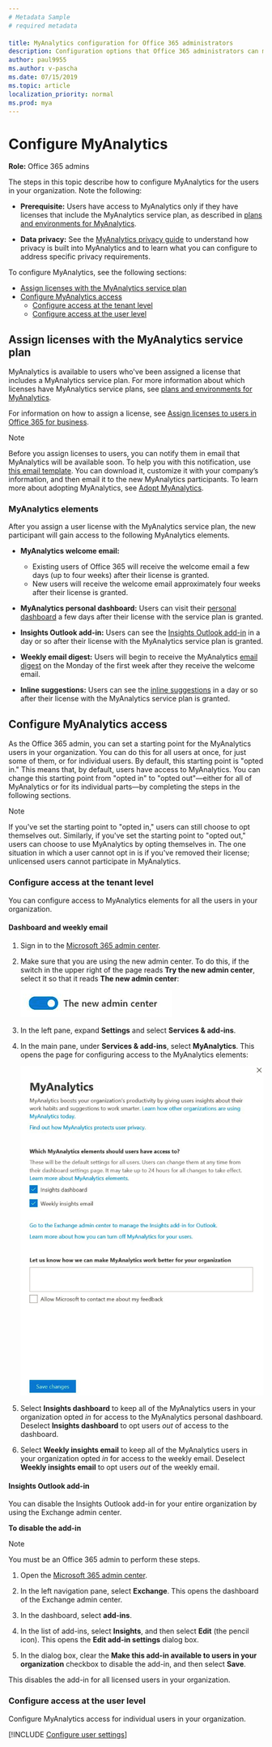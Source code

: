 ```yaml
---
# Metadata Sample
# required metadata

title: MyAnalytics configuration for Office 365 administrators
description: Configuration options that Office 365 administrators can make for MyAnalytics users
author: paul9955
ms.author: v-pascha
ms.date: 07/15/2019
ms.topic: article
localization_priority: normal 
ms.prod: mya
---
```


# Configure MyAnalytics

**Role:** Office 365 admins

The steps in this topic describe how to configure MyAnalytics for the users in your organization. Note the following: 

 * **Prerequisite:** Users have access to MyAnalytics only if they have licenses that include the MyAnalytics service plan, as described in [plans and environments for MyAnalytics](../Overview/plans-environments.md).

 * **Data privacy:** See the [MyAnalytics privacy guide](../Overview/Privacy-Guide.md) to understand how privacy is built into MyAnalytics and to learn what you can configure to address specific privacy requirements.

To configure MyAnalytics, see the following sections:

 * [Assign licenses with the MyAnalytics service plan](#assign-licenses-with-the-myanalytics-service-plan)
 * [Configure MyAnalytics access](#configure-myanalytics-acces)
    * [Configure access at the tenant level](#configure-myanalytics-access-at-the-tenant-level)
    * [Configure access at the user level](#configure-myanalytics-access-at-the-user-level)


## Assign licenses with the MyAnalytics service plan

MyAnalytics is available to users who've been assigned a license that includes a MyAnalytics service plan. For more information about which licenses have MyAnalytics service plans, see [plans and environments for MyAnalytics](../Overview/plans-environments.md).

For information on how to assign a license, see [Assign licenses to users in Office 365 for business](https://support.office.com/en-us/article/assign-licenses-to-users-in-office-365-for-business-997596b5-4173-4627-b915-36abac6786dc). 

<!-- If you don’t want a user to see any statistics from MyAnalytics, you can disable the MyAnalytics service plan for that user. -->

> [!Note]
> Before you assign licenses to users, you can notify them in email that MyAnalytics will be available soon. To help you with this notification, use [this email template](MyAnalytics-announcement-template.docx). You can download it, customize it with your company’s information, and then email it to the new MyAnalytics participants. To learn more about adopting MyAnalytics, see [Adopt MyAnalytics](../Use/MyA-Adoption/adopt-myanalytics.md).  

### MyAnalytics elements

<!-- Updated for Anu and Sourabh Feb 2019: -->

After you assign a user license with the MyAnalytics service plan, the new participant will gain access to the following MyAnalytics elements.  

<!--  
> [!Note]
> The following timeframes pertain to the March 2019 distribution of MyAnalytics features. 
-->

 * **MyAnalytics welcome email:**
  
      * Existing users of Office 365 will receive the welcome email a few days (up to four weeks) after their license is granted.
      * New users will receive the welcome email approximately four weeks after their license is granted.

<!--
    > [!Note]
    > Users will not receive the welcome email outside of their work week. If a user's set work week is Monday to Friday, and the person's welcome email would otherwise arrive on a weekend, its arrival time is delayed to the following Monday. For more details, see [MyAnalytics welcome email](../Use/MyA-Welcome-email.md).
-->

 * **MyAnalytics personal dashboard:** Users can visit their [personal dashboard](../Use/dashboard-2.md) a few days after their license with the service plan is granted.

 * **Insights Outlook add-in:** Users can see the [Insights Outlook add-in](../Use/add-in.md) in a day or so after their license with the MyAnalytics service plan is granted.

 * **Weekly email digest:** Users will begin to receive the MyAnalytics [email digest](../Use/email-digest-2.md) on the Monday of the first week after they receive the welcome email.

 * **Inline suggestions:** Users can see the [inline suggestions](../use/mya-notificatins.md) in a day or so after their license with the MyAnalytics service plan is granted.

## Configure MyAnalytics access 

As the Office 365 admin, you can set a starting point for the MyAnalytics users in your organization. You can do this for all users at once, for just some of them, or for individual users. By default, this starting point is "opted in." This means that, by default, users have access to MyAnalytics. You can change this starting point from "opted in" to "opted out"&mdash;either for all of MyAnalytics or for its individual parts&mdash;by completing the steps in the following sections. 

> [!Note] 
> If you've set the starting point to "opted in," users can still choose to opt themselves out. Similarly, if you've set the starting point to "opted out," users can choose to use MyAnalytics by opting themselves in. The one situation in which a user cannot opt in is if you've removed their license; unlicensed users cannot participate in MyAnalytics. 

### Configure access at the tenant level

You can configure access to MyAnalytics elements for all the users in your organization.  

#### Dashboard and weekly email

1. Sign in to the [Microsoft 365 admin center](https://admin.microsoft.com/Adminportal).
2. Make sure that you are using the new admin center. To do this, if the switch in the upper right of the page reads **Try the new admin center**, select it so that it reads **The new admin center**: 

    ![New admin center](../../images/mya/setup/the-new-admin-center.png)

3. In the left pane, expand **Settings** and select **Services & add-ins**. 
4. In the main pane, under **Services & add-ins**, select **MyAnalytics**. This opens the page for configuring access to the MyAnalytics elements: 

   ![Select visibility](../../images/mya/setup/assign-mya-access-new.png)

5. Select **Insights dashboard** to keep all of the MyAnalytics users in your organization opted _in_ for access to the MyAnalytics personal dashboard. Deselect **Insights dashboard** to opt users _out_ of access to the dashboard. 
6. Select **Weekly insights email** to keep all of the MyAnalytics users in your organization opted _in_ for access to the weekly email. Deselect **Weekly insights email** to opt users _out_ of the weekly email.  

#### Insights Outlook add-in

You can disable the Insights Outlook add-in for your entire organization by using the Exchange admin center.

**To disable the add-in**

> [!Note]
> You must be an Office 365 admin to perform these steps.

1. Open the [Microsoft 365 admin center](https://admin.microsoft.com/Adminportal).

<!-- NOT APPLICABLE FOR THE ADD-IN

2. Make sure that you are using the new admin center. To do this, if the switch in the upper right of the page reads **Try the new admin center**, select it so that it reads **The new admin center**: 

    ![New admin center](../../images/mya/setup/the-new-admin-center.png)
-->

2. In the left navigation pane, select **Exchange**. This opens the dashboard of the Exchange admin center.          
 
3. In the dashboard, select **add-ins**.
  
4. In the list of add-ins, select **Insights**, and then select **Edit** (the pencil icon). This opens the **Edit add-in settings** dialog box.
 
5. In the dialog box, clear the **Make this add-in available to users in your organization** checkbox to disable the add-in, and then select **Save**.

This disables the add-in for all licensed users in your organization.

### Configure access at the user level

Configure MyAnalytics access for individual users in your organization. 

[!INCLUDE [Configure user settings](../setup/configure-mya-user-settings.md)]  

<!--

## Related topics

[How users can opt out of MyAnalytics](../use/dashboard-2.md#can-i-opt-out-of-myanalytics)

[How users can remove the Insights add-in from Outlook](../use/add-in.md#to-remove-insights-add-in-from-outlook)
-->









